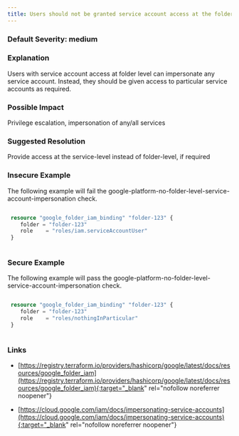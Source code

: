 ```yaml
---
title: Users should not be granted service account access at the folder level
---
```


### Default Severity: <span class="severity medium">medium</span>

### Explanation

Users with service account access at folder level can impersonate any service account. Instead, they should be given access to particular service accounts as required.

### Possible Impact
Privilege escalation, impersonation of any/all services

### Suggested Resolution
Provide access at the service-level instead of folder-level, if required


### Insecure Example

The following example will fail the google-platform-no-folder-level-service-account-impersonation check.
```terraform

 resource "google_folder_iam_binding" "folder-123" {
 	folder = "folder-123"
 	role    = "roles/iam.serviceAccountUser"
 }
 
```



### Secure Example

The following example will pass the google-platform-no-folder-level-service-account-impersonation check.
```terraform

 resource "google_folder_iam_binding" "folder-123" {
 	folder = "folder-123"
 	role    = "roles/nothingInParticular"
 }
 			
```



### Links


- [https://registry.terraform.io/providers/hashicorp/google/latest/docs/resources/google_folder_iam](https://registry.terraform.io/providers/hashicorp/google/latest/docs/resources/google_folder_iam){:target="_blank" rel="nofollow noreferrer noopener"}

- [https://cloud.google.com/iam/docs/impersonating-service-accounts](https://cloud.google.com/iam/docs/impersonating-service-accounts){:target="_blank" rel="nofollow noreferrer noopener"}



